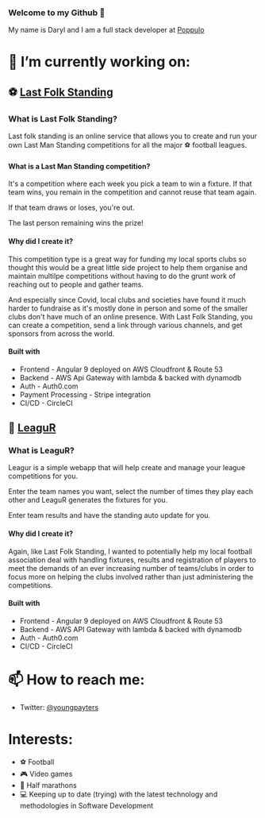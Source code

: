 ### Welcome to my Github 👋

My name is Daryl and I am a full stack developer at [Poppulo](https://engineering.poppulo.com/)

# 🔭 I’m currently working on:
## ⚽ [Last Folk Standing](https://app.lastfolkstanding.com/)

### What is Last Folk Standing?

Last folk standing is an online service that allows you to create and run your own Last Man Standing competitions for all the major :soccer: football leagues.

#### What is a Last Man Standing competition? 

It's a competition where each week you pick a team to win a fixture. If that team wins, you remain in the competition and cannot reuse that team again.

If that team draws or loses, you're out.

The last person remaining wins the prize!

#### Why did I create it?

This competition type is a great way for funding my local sports clubs so thought this would be a great little side project to help them organise and maintain multilpe competitions without having to do the grunt work of reaching out to people and gather teams.

And especially since Covid, local clubs and societies have found it much harder to fundraise as it's mostly done in person and some of the smaller clubs don't have much of an online presence. With Last Folk Standing, you can create a competition, send a link through various channels, and get sponsors from across the world.

#### Built with

- Frontend - Angular 9 deployed on AWS Cloudfront & Route 53
- Backend - AWS Api Gateway with lambda & backed with dynamodb 
- Auth - Auth0.com
- Payment Processing - Stripe integration
- CI/CD - CircleCI

## 🏅 [LeaguR](https://www.leagur.com/)

### What is LeaguR?

Leagur is a simple webapp that will help create and manage your league competitions for you.

Enter the team names you want, select the number of times they play each other and LeaguR generates the fixtures for you.

Enter team results and have the standing auto update for you.

#### Why did I create it?

Again, like Last Folk Standing, I wanted to potentially help my local football association deal with handling fixtures, results and registration of players to meet the demands of an ever increasing number of teams/clubs in order to focus more on helping the clubs involved rather than just administering the competitions.

#### Built with

- Frontend - Angular 9 deployed on AWS Cloudfront & Route 53
- Backend - AWS API Gateway with lambda & backed with dynamodb
- Auth - Auth0.com
- CI/CD - CircleCI

# 📫 How to reach me: 
- Twitter: [@youngpayters](https://twitter.com/youngpayters)

# Interests:
- :soccer: Football
- :video_game: Video games
- :runner: Half marathons
- :computer: Keeping up to date (trying) with the latest technology and methodologies in Software Development
